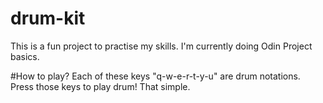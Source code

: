# drum-kit

This is a fun project to practise my skills.
I'm currently doing Odin Project basics.

#How to play?
Each of these keys "q-w-e-r-t-y-u" are drum notations.
Press those keys to play drum! That simple.
